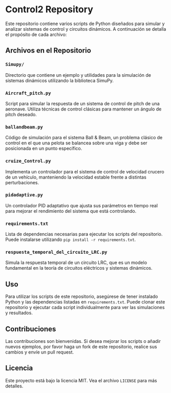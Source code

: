 # Control2 Repository

Este repositorio contiene varios scripts de Python diseñados para simular y analizar sistemas de control y circuitos dinámicos. A continuación se detalla el propósito de cada archivo:

## Archivos en el Repositorio

### `Simupy/`
Directorio que contiene un ejemplo y utilidades para la simulación de sistemas dinámicos utilizando la biblioteca SimuPy.

### `Aircraft_pitch.py`
Script para simular la respuesta de un sistema de control de pitch de una aeronave. Utiliza técnicas de control clásicas para mantener un ángulo de pitch deseado.

### `ballandbeam.py`
Código de simulación para el sistema Ball & Beam, un problema clásico de control en el que una pelota se balancea sobre una viga y debe ser posicionada en un punto específico.

### `cruize_Control.py`
Implementa un controlador para el sistema de control de velocidad crucero de un vehículo, manteniendo la velocidad estable frente a distintas perturbaciones.

### `pidadaptive.py`
Un controlador PID adaptativo que ajusta sus parámetros en tiempo real para mejorar el rendimiento del sistema que está controlando.

### `requirements.txt`
Lista de dependencias necesarias para ejecutar los scripts del repositorio. Puede instalarse utilizando `pip install -r requirements.txt`.

### `respuesta_temporal_del_circuito_LRC.py`
Simula la respuesta temporal de un circuito LRC, que es un modelo fundamental en la teoría de circuitos eléctricos y sistemas dinámicos.

## Uso

Para utilizar los scripts de este repositorio, asegúrese de tener instalado Python y las dependencias listadas en `requirements.txt`. Puede clonar este repositorio y ejecutar cada script individualmente para ver las simulaciones y resultados.

## Contribuciones

Las contribuciones son bienvenidas. Si desea mejorar los scripts o añadir nuevos ejemplos, por favor haga un fork de este repositorio, realice sus cambios y envíe un pull request.

## Licencia

Este proyecto está bajo la licencia MIT. Vea el archivo `LICENSE` para más detalles.
